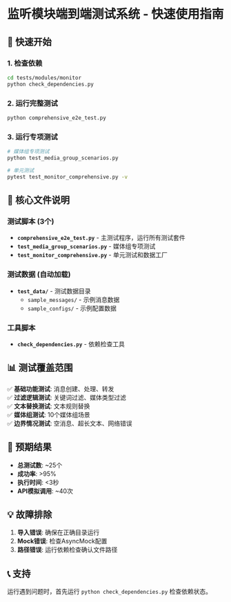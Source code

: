 # 监听模块端到端测试系统 - 快速使用指南

## 🚀 快速开始

### 1. 检查依赖
```bash
cd tests/modules/monitor
python check_dependencies.py
```

### 2. 运行完整测试
```bash
python comprehensive_e2e_test.py
```

### 3. 运行专项测试
```bash
# 媒体组专项测试
python test_media_group_scenarios.py

# 单元测试
pytest test_monitor_comprehensive.py -v
```

## 📁 核心文件说明

### 测试脚本 (3个)
- **`comprehensive_e2e_test.py`** - 主测试程序，运行所有测试套件
- **`test_media_group_scenarios.py`** - 媒体组专项测试
- **`test_monitor_comprehensive.py`** - 单元测试和数据工厂

### 测试数据 (自动加载)
- **`test_data/`** - 测试数据目录
  - `sample_messages/` - 示例消息数据
  - `sample_configs/` - 示例配置数据

### 工具脚本
- **`check_dependencies.py`** - 依赖检查工具

## 📊 测试覆盖范围

✅ **基础功能测试**: 消息创建、处理、转发  
✅ **过滤逻辑测试**: 关键词过滤、媒体类型过滤  
✅ **文本替换测试**: 文本规则替换  
✅ **媒体组测试**: 10个媒体组场景  
✅ **边界情况测试**: 空消息、超长文本、网络错误  

## 🎯 预期结果

- **总测试数**: ~25个
- **成功率**: >95%
- **执行时间**: <3秒
- **API模拟调用**: ~40次

## 💡 故障排除

1. **导入错误**: 确保在正确目录运行
2. **Mock错误**: 检查AsyncMock配置
3. **路径错误**: 运行依赖检查确认文件路径

## 📞 支持

运行遇到问题时，首先运行 `python check_dependencies.py` 检查依赖状态。 